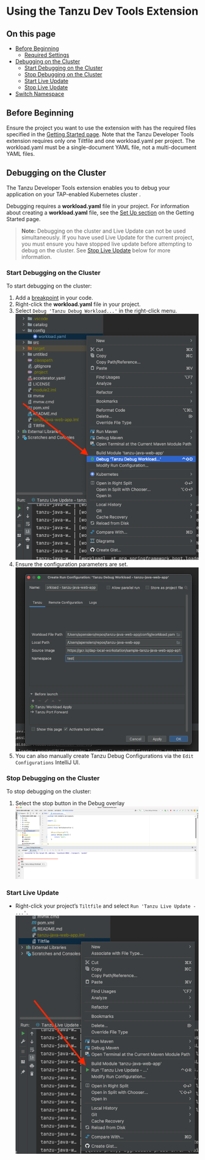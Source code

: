 # Using the Tanzu Dev Tools Extension

## <a id=on-this-page></a> On this page

- [Before Beginning](#-before-beginning)
  - [Required Settings](#-required-settings)
- [Debugging on the Cluster](#-debugging-on-the-cluster)
  - [Start Debugging on the Cluster](#-start-debugging-on-the-cluster)
  - [Stop Debugging on the Cluster](#-stop-debugging-on-the-cluster)
  - [Start Live Update](#-start-live-update)
  - [Stop Live Update](#-stop-live-update)
- [Switch Namespace](#-switch-namespace)

## <a id="before-beginning"></a> Before Beginning

Ensure the project you want to use the extension with has the required files specified in the [Getting Started page](getting-started.md). Note that the Tanzu Developer Tools extension requires only one Tiltfile and one workload.yaml per project. The workload.yaml must be a single-document YAML file, not a multi-document YAML files.

## <a id="debugging-on-the-cluster"></a> Debugging on the Cluster

The Tanzu Developer Tools extension enables you to debug your application on your TAP-enabled Kubernetes cluster .

Debugging requires a **workload.yaml** file in your project. For information about creating a **workload.yaml** file, see the [Set Up section](getting-started.md#set-up-tanzu-dev-tools) on the Getting Started page.

> **Note:** Debugging on the cluster and Live Update can not be used simultaneously. If you have used Live Update for the current project, you must ensure you have stopped live update before attempting to debug on the cluster. See [Stop Live Update](#stop-live-update) below for more information.

### <a id="start-debugging-on-the-cluster"></a> Start Debugging on the Cluster

To start debugging on the cluster:
1. Add a [breakpoint](https://www.jetbrains.com/help/idea/using-breakpoints.html) in your code.
2. Right-click the **workload.yaml** file in your project.
3. Select `Debug 'Tanzu Debug Workload...'` in the right-click menu.
![The IntelliJ interface showing the project tab with the workload.yaml file right-click menu open and the "Tanzu -> Debug Workload" option highlighted](../images/intellij-debugWorkload.png)
4. Ensure the configuration parameters are set.
![Debug config parameters](../images/intellij-config.png)
5. You can also manually create Tanzu Debug Configurations via the `Edit Configurations` IntelliJ UI.

### <a id="stop-debugging-on-the-cluster"></a> Stop Debugging on the Cluster

To stop debugging on the cluster:
1. Select the stop button in the Debug overlay
![The IntelliJ interface showing the debug interface pointing out the stop rectangle icon and mouseover description](../images/intellij-stopDebug.png)

### <a id="start-live-update"></a> Start Live Update

- Right-click your project’s `Tiltfile` and select `Run 'Tanzu Live Update - ...'`.
![The IntelliJ interface showing the project tab with the Tiltfile file right-click menu open](../images/intellij-startLiveUpdate.png)

